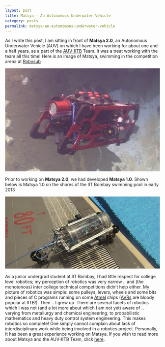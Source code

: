 ```yaml
---
layout: post
title: Matsya - An Autonomous Underwater Vehicle
category: posts
permalink: matsya-an-autonomous-underwater-vehicle
---
```


As I write this post, I am sitting in front of **Matsya 2.0**, an Autonomous Underwater Vehicle (AUV) on which I have been working for about one and a half years, as a part of the [AUV-IITB](http://www.auv-iitb.org) Team. It was a treat working with the team all this time! Here is an image of Matsya, swimming in the competition arena at [Robosub](http://www.auvsifoundation.org/foundation/competitions/robosub)

![Matsya-2.0](/img/matsya-2.png)

Prior to working on **Matsya 2.0**, we had developed **Matsya 1.0**. Shown below is Matsya 1.0 on the shores of the IIT Bombay swimming pool in early 2013

![Matsya-1.0](/img/matsya-1.png)


As a junior undergrad student at IIT Bombay, I had little respect for college level robotics; my perception of robotics was very narrow .. and (the monotonous) inter college technical competitions didn't help either. My picture of robotics was simple: some pulleys, levers, wheels and some bits and pieces of C programs running on some [Atmel](http://www.atmel.com) chips ([AVRs](http://www.atmel.com/products/microcontrollers/avr/) are bloody popular at IITB!). Then .. I grew up. There are several facets of robotics which I was not (and a lot more about which I am not yet) aware of .. varying from metallurgy and chemical engineering, to probabilistic mathematics and heavy duty control system engineering. This makes robotics so complete! One simply cannot complain about lack of interdisciplinary work while being involved in a robotics project. 
Personally, It has been a great experience working on Matsya. If you wish to read more about Matsya and the AUV-IITB Team, click [here](http://www.auv-iitb.org). 
